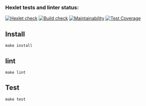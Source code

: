 ### Hexlet tests and linter status:
[![Hexlet check](https://github.com/mxrstv/frontend-project-46/workflows/hexlet-check/badge.svg)](https://github.com/mxrstv/frontend-project-46/actions)
[![Build check](https://github.com/mxrstv/frontend-project-46/actions/workflows/build-check.yml/badge.svg)](https://github.com/mxrstv/frontend-project-46/actions)
[![Maintainability](https://api.codeclimate.com/v1/badges/f1ede209328cc0e4864d/maintainability)](https://codeclimate.com/github/mxrstv/frontend-project-46/maintainability)
[![Test Coverage](https://api.codeclimate.com/v1/badges/f1ede209328cc0e4864d/test_coverage)](https://codeclimate.com/github/mxrstv/frontend-project-46/test_coverage)

## Install
```
make install
```
## lint
```
make lint
```
## Test
```
make test
```
